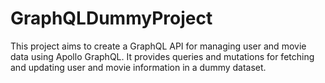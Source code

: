 # GraphQLDummyProject
This project aims to create a GraphQL API for managing user and movie data using Apollo GraphQL. It provides queries and mutations for fetching and updating user and movie information in a dummy dataset.
